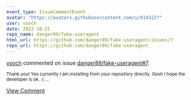 ```yaml
---
event_type: IssueCommentEvent
avatar: "https://avatars.githubusercontent.com/u/814322?"
user: vsoch
date: 2022-10-21
repo_name: danger89/fake-useragent
html_url: https://github.com/danger89/fake-useragent/issues/7
repo_url: https://github.com/danger89/fake-useragent
---
```


<a href='https://github.com/vsoch' target='_blank'>vsoch</a> commented on issue <a href='https://github.com/danger89/fake-useragent/issues/7' target='_blank'>danger89/fake-useragent#7</a>.

<small>Thank you! Yes currently I am installing from your repository directly. Gosh I hope the developer is ok. :( ...</small>

<a href='https://github.com/danger89/fake-useragent/issues/7' target='_blank'>View Comment</a>